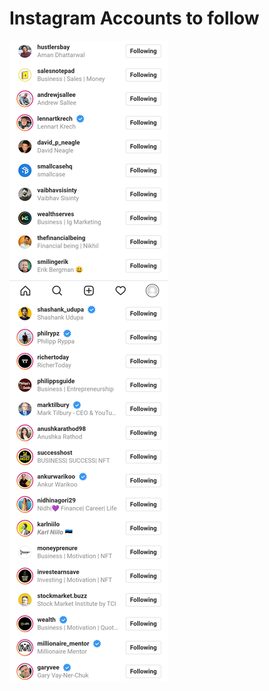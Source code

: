 # Instagram Accounts to follow

[]()

![nse-7934587420321854351-Screenshot 2022-03-138335396373709567538.png.png](Instagram%20Accounts%20to%20follow%2003882ef9033241f99362045f1a89ce65/nse-7934587420321854351-Screenshot_2022-03-138335396373709567538.png.png)